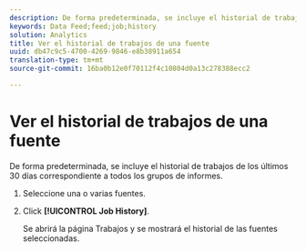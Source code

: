 ```yaml
---
description: De forma predeterminada, se incluye el historial de trabajos de los últimos 30 días correspondiente a todos los grupos de informes.
keywords: Data Feed;feed;job;history
solution: Analytics
title: Ver el historial de trabajos de una fuente
uuid: db47c9c5-4700-4269-9846-e8b38911a654
translation-type: tm+mt
source-git-commit: 16ba0b12e0f70112f4c10804d0a13c278388ecc2

---
```



# Ver el historial de trabajos de una fuente

De forma predeterminada, se incluye el historial de trabajos de los últimos 30 días correspondiente a todos los grupos de informes.

1. Seleccione una o varias fuentes.
1. Click **[!UICONTROL Job History]**.

   Se abrirá la página Trabajos y se mostrará el historial de las fuentes seleccionadas.
